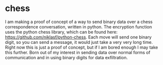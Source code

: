 # chess
I am making a proof of concept of a way to send binary data over a chess correspondence conversation, written in python.
  The encryption function uses the python chess library, which can be found here: https://github.com/niklasf/python-chess.
  Each move will send one binary digit, so you can send a message, it would just take a very very long time.
  Right now this is just a proof of concept, but if I am bored enough I may take this further.
  Born out of my interest in sending data over normal forms of communication and in using binary digits for data exfiltration.
